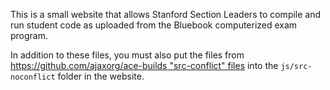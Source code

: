 This is a small website that allows Stanford Section Leaders to 
compile and run student code as uploaded from the Bluebook 
computerized exam program.

In addition to these files, you must also put the files from
[https://github.com/ajaxorg/ace-builds "src-conflict" files](https://github.com/ajaxorg/ace-builds)
into the `js/src-noconflict` folder in the website.
 
